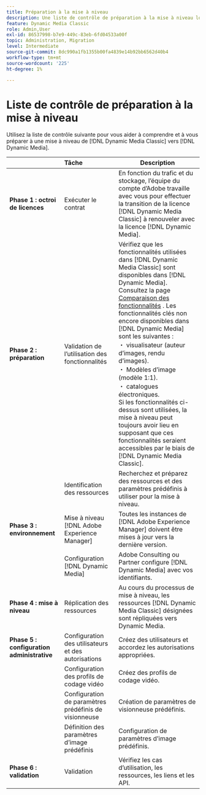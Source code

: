 ```yaml
---
title: Préparation à la mise à niveau
description: Une liste de contrôle de préparation à la mise à niveau lorsque vous souhaitez passer de [!DNL Adobe Dynamic Media Classic] à [!DNL Dynamic Media] on [!DNL Adobe Experience Manager].
feature: Dynamic Media Classic
role: Admin,User
exl-id: 86537998-b7e9-449c-83eb-6fd04533a00f
topic: Administration, Migration
level: Intermediate
source-git-commit: 8dc990a1fb1355b00fa4839e14b92bb6562d40b4
workflow-type: tm+mt
source-wordcount: '225'
ht-degree: 1%

---
```


# Liste de contrôle de préparation à la mise à niveau

Utilisez la liste de contrôle suivante pour vous aider à comprendre et à vous préparer à une mise à niveau de [!DNL Dynamic Media Classic] vers [!DNL Dynamic Media].

|  | Tâche | Description |
| :--- | :--- | --- |
| **Phase 1 : octroi de licences** | Exécuter le contrat | En fonction du trafic et du stockage, l’équipe du compte d’Adobe travaille avec vous pour effectuer la transition de la licence [!DNL Dynamic Media Classic] à renouveler avec la licence [!DNL Dynamic Media]. |
| **Phase 2 : préparation** | Validation de l’utilisation des fonctionnalités | Vérifiez que les fonctionnalités utilisées dans [!DNL Dynamic Media Classic] sont disponibles dans [!DNL Dynamic Media]. Consultez la page [Comparaison des fonctionnalités](/help/using/upgrade-feature-comparison.md) . Les fonctionnalités clés non encore disponibles dans [!DNL Dynamic Media] sont les suivantes :<br> ・ visualisateur (auteur d’images, rendu d’images).<br> ・ Modèles d’image (modèle 1:1).<br> ・ catalogues électroniques.<br>Si les fonctionnalités ci-dessus sont utilisées, la mise à niveau peut toujours avoir lieu en supposant que ces fonctionnalités seraient accessibles par le biais de [!DNL Dynamic Media Classic]. |
|   | Identification des ressources | Recherchez et préparez des ressources et des paramètres prédéfinis à utiliser pour la mise à niveau. |
| **Phase 3 : environnement** | Mise à niveau [!DNL Adobe Experience Manager] | Toutes les instances de [!DNL Adobe Experience Manager] doivent être mises à jour vers la dernière version. |
|   | Configuration [!DNL Dynamic Media] | Adobe Consulting ou Partner configure [!DNL Dynamic Media] avec vos identifiants. |
| **Phase 4 : mise à niveau** | Réplication des ressources | Au cours du processus de mise à niveau, les ressources [!DNL Dynamic Media Classic] désignées sont répliquées vers Dynamic Media. |
| **Phase 5 : configuration administrative** | Configuration des utilisateurs et des autorisations | Créez des utilisateurs et accordez les autorisations appropriées. |
|   | Configuration des profils de codage vidéo | Créez des profils de codage vidéo. |
|   | Configuration de paramètres prédéfinis de visionneuse | Création de paramètres de visionneuse prédéfinis. |
|   | Définition des paramètres d’image prédéfinis | Configuration de paramètres d’image prédéfinis. |
| **Phase 6 : validation** | Validation | Vérifiez les cas d’utilisation, les ressources, les liens et les API. |
